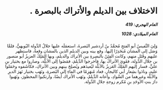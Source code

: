<h1 dir="rtl">الاختلاف بين الديلم والأتراك بالبصرة .</h1>

<h5 dir="rtl">العام الهجري:  419

العام الميلادي: 1028

</h5>

<p dir="rtl">وَلِيَ النَّفيسُ أبو الفتحِ مُحمَّدُ بنُ أردشير البَصرةَ، استعمَلَه عليها جلالُ الدَّولة البُويهيُّ، فلمَّا وَصَل إلى المشان مُنحَدِرًا إليها، وقع بينه وبين الديلمِ الذين بالمشان وقعةٌ، فاستظهر عليهم وقَتَل منهم، وكانت الفِتَنُ بالبصرةِ بين الأتراك والديلم، وبها المَلِكُ العزيزُ أبو منصور بن جلال الدَّولة، فقَوِيَ الأتراكُ بها، فأخرجوا الدَّيلمَ، فمَضَوا إلى الأبلَّة، وصاروا مع بختيار بنِ عليٍّ، فسار إليهم المَلِكُ العَزيزُ بالأبلَّة ليُعيدَهم ويُصلِحَ بينهم وبين الأتراكِ، فكاشَفوه وحَمَلوا عليه، ونادَوا بشِعارِ أبي كاليجار، فعاد مُنهَزِمًا في الماءِ إلى البَصرةِ، ونَهَب بختيار نَهرَ الديرِ والأبلَّة وغيرهما من السَّوادِ، وأعانه الدَّيلمُ، ونَهَب الأتراك أيضًا، وارتكبوا المحظورَ، ونَهَبوا دارَ بنتِ الأوحَدِ بنِ مُكرم زوجةِ جلالِ الدَّولة.</p></br>
